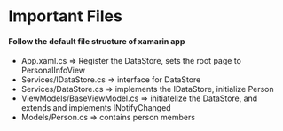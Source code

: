 # Important Files

#### Follow the default file structure of xamarin app 

* App.xaml.cs => Register the DataStore, sets the root page to PersonalInfoView
* Services/IDataStore.cs => interface for DataStore
* Services/DataStore.cs => implements the IDataStore, initialize Person
* ViewModels/BaseViewModel.cs => initiatelize the DataStore, and extends and implements INotifyChanged
* Models/Person.cs => contains person members
